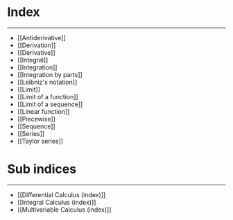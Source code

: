 # Index
---
- [[Antiderivative]]
- [[Derivation]]
- [[Derivative]]
- [[Integral]]
- [[Integration]]
- [[Integration by parts]]
- [[Leibniz's notation]]
- [[Limit]]
- [[Limit of a function]]
- [[Limit of a sequence]]
- [[Linear function]]
- [[Piecewise]]
- [[Sequence]]
- [[Series]]
- [[Taylor series]]

# Sub indices
---
- [[Differential Calculus (index)]]
- [[Integral Calculus (index)]]
- [[Multivariable Calculus (index)]]